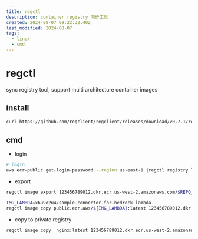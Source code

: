 ```yaml
---
title: regctl
description: container registry 同步工具
created: 2024-08-07 09:22:32.402
last_modified: 2024-08-07
tags:
  - linux
  - cmd
---
```


# regctl
sync registry tool, support multi architecture container images

## install
```sh
curl https://github.com/regclient/regclient/releases/download/v0.7.1/regctl-linux-amd64

```

## cmd
- login
```sh
# login
aws ecr-public get-login-password --region us-east-1 |regctl registry login ${ACCOUNT_ID}.dkr.ecr.${AWS_DEFAULT_REGION}.amazonaws.com --user AWS --pass-stdin
```
- export
```sh
regctl image export 123456789012.dkr.ecr.us-west-2.amazonaws.com/$REPO_PREFIX/$IMG_LAMBDA:latest /dev/null

IMG_LAMBDA=x6u9o2u4/sample-connector-for-bedrock-lambda
regctl image copy public.ecr.aws/${IMG_LAMBDA}:latest 123456789012.dkr.ecr.us-west-2.amazonaws.com/brconn/${IMG_LAMBDA}:latest

```
- copy to private registry
```sh
regctl image copy  nginx:latest 123456789012.dkr.ecr.us-west-2.amazonaws.com/nginx

```






